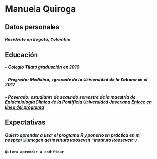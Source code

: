 # **Manuela** Quiroga    
## Datos personales 

##### Residente en Bogotá, Colombia


## Educación
##### - **Colegio Tilatá** graduación en 2010
##### - Pregrado: *Medicina*, egresada de la **Universidad de la Sabana** en el 2017   
##### - Posgrado: estudiante de segundo semestre de *la maestría* de **Epidemiología Clínica de la Pontificia Universidad Javeriana**   [Enlace en línea del programa](https://www.javeriana.edu.co/maestria-epidemiologia-clinica)  

###

## Expectativas
##### Quiero aprender a usar el programa R y ponerlo en práctica en mi hospital  ![Imagen del Instituto Roosevelt](https://img.lalr.co/cms/2017/11/24203021/roosevelt.jpg) "Instituto Roosevelt")
#### `Quiero aprender a codificar`    


